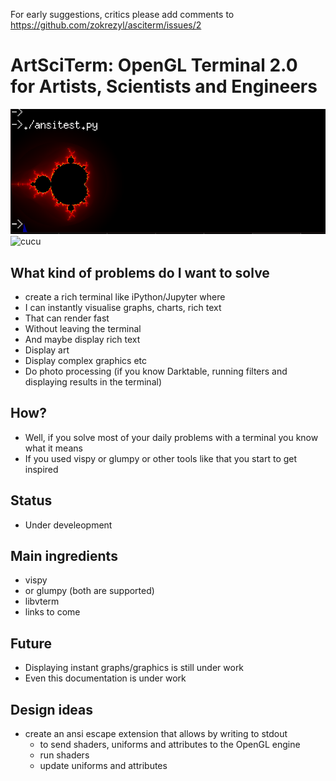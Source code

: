 For early suggestions, critics please add comments to https://github.com/zokrezyl/asciterm/issues/2

# ArtSciTerm: OpenGL Terminal 2.0 for Artists, Scientists and Engineers

![screenshot](res/scr_shot.png)
![cucu](https://github.com/zokrezyl/asciterm/blob/master/demo.gif)

## What kind of problems do I want to solve
* create a rich terminal like iPython/Jupyter where
* I can instantly visualise graphs, charts, rich text
* That can render fast
* Without leaving the terminal
* And maybe display rich text
* Display art
* Display complex graphics etc
* Do photo processing (if you know Darktable, running filters and displaying results in the terminal)


## How?
* Well, if you solve most of your daily problems with a terminal you know what it means
* If you used vispy or glumpy or other tools like that you start to get inspired


## Status
* Under develeopment

## Main ingredients
* vispy 
* or glumpy (both are supported)
* libvterm
* links to come

## Future
* Displaying instant graphs/graphics is still under work
* Even this documentation is under work


## Design ideas
* create an ansi escape extension that allows by writing to stdout
    * to send shaders, uniforms and attributes to the OpenGL engine
    * run shaders
    * update uniforms and attributes


